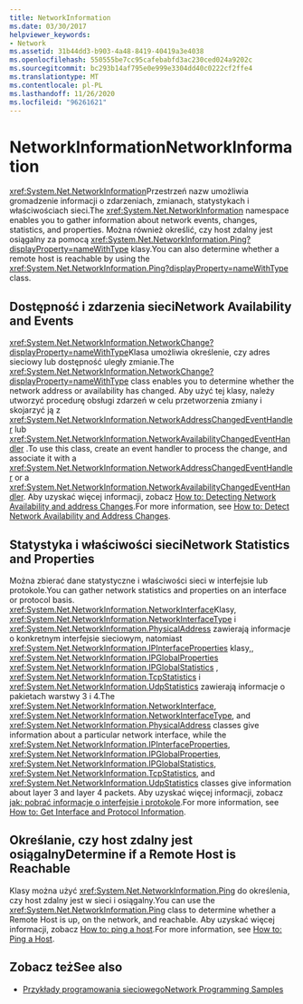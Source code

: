 ```yaml
---
title: NetworkInformation
ms.date: 03/30/2017
helpviewer_keywords:
- Network
ms.assetid: 31b44dd3-b903-4a48-8419-40419a3e4038
ms.openlocfilehash: 550555be7cc95cafebabfd3ac230ced024a9202c
ms.sourcegitcommit: bc293b14af795e0e999e3304dd40c0222cf2ffe4
ms.translationtype: MT
ms.contentlocale: pl-PL
ms.lasthandoff: 11/26/2020
ms.locfileid: "96261621"
---
```

# <a name="networkinformation"></a><span data-ttu-id="3a69c-102">NetworkInformation</span><span class="sxs-lookup"><span data-stu-id="3a69c-102">NetworkInformation</span></span>

<span data-ttu-id="3a69c-103"><xref:System.Net.NetworkInformation>Przestrzeń nazw umożliwia gromadzenie informacji o zdarzeniach, zmianach, statystykach i właściwościach sieci.</span><span class="sxs-lookup"><span data-stu-id="3a69c-103">The <xref:System.Net.NetworkInformation> namespace enables you to gather information about network events, changes, statistics, and properties.</span></span> <span data-ttu-id="3a69c-104">Można również określić, czy host zdalny jest osiągalny za pomocą <xref:System.Net.NetworkInformation.Ping?displayProperty=nameWithType> klasy.</span><span class="sxs-lookup"><span data-stu-id="3a69c-104">You can also determine whether a remote host is reachable by using the <xref:System.Net.NetworkInformation.Ping?displayProperty=nameWithType> class.</span></span>  
  
## <a name="network-availability-and-events"></a><span data-ttu-id="3a69c-105">Dostępność i zdarzenia sieci</span><span class="sxs-lookup"><span data-stu-id="3a69c-105">Network Availability and Events</span></span>  

 <span data-ttu-id="3a69c-106"><xref:System.Net.NetworkInformation.NetworkChange?displayProperty=nameWithType>Klasa umożliwia określenie, czy adres sieciowy lub dostępność uległy zmianie.</span><span class="sxs-lookup"><span data-stu-id="3a69c-106">The <xref:System.Net.NetworkInformation.NetworkChange?displayProperty=nameWithType> class enables you to determine whether the network address or availability has changed.</span></span> <span data-ttu-id="3a69c-107">Aby użyć tej klasy, należy utworzyć procedurę obsługi zdarzeń w celu przetworzenia zmiany i skojarzyć ją z <xref:System.Net.NetworkInformation.NetworkAddressChangedEventHandler> lub <xref:System.Net.NetworkInformation.NetworkAvailabilityChangedEventHandler> .</span><span class="sxs-lookup"><span data-stu-id="3a69c-107">To use this class, create an event handler to process the change, and associate it with a <xref:System.Net.NetworkInformation.NetworkAddressChangedEventHandler> or a <xref:System.Net.NetworkInformation.NetworkAvailabilityChangedEventHandler>.</span></span> <span data-ttu-id="3a69c-108">Aby uzyskać więcej informacji, zobacz [How to: Detecting Network Availability and address Changes](how-to-detect-network-availability-and-address-changes.md).</span><span class="sxs-lookup"><span data-stu-id="3a69c-108">For more information, see [How to: Detect Network Availability and Address Changes](how-to-detect-network-availability-and-address-changes.md).</span></span>  
  
## <a name="network-statistics-and-properties"></a><span data-ttu-id="3a69c-109">Statystyka i właściwości sieci</span><span class="sxs-lookup"><span data-stu-id="3a69c-109">Network Statistics and Properties</span></span>  

 <span data-ttu-id="3a69c-110">Można zbierać dane statystyczne i właściwości sieci w interfejsie lub protokole.</span><span class="sxs-lookup"><span data-stu-id="3a69c-110">You can gather network statistics and properties on an interface or protocol basis.</span></span> <span data-ttu-id="3a69c-111"><xref:System.Net.NetworkInformation.NetworkInterface>Klasy, <xref:System.Net.NetworkInformation.NetworkInterfaceType> i <xref:System.Net.NetworkInformation.PhysicalAddress> zawierają informacje o konkretnym interfejsie sieciowym, natomiast <xref:System.Net.NetworkInformation.IPInterfaceProperties> klasy,, <xref:System.Net.NetworkInformation.IPGlobalProperties> <xref:System.Net.NetworkInformation.IPGlobalStatistics> , <xref:System.Net.NetworkInformation.TcpStatistics> i <xref:System.Net.NetworkInformation.UdpStatistics> zawierają informacje o pakietach warstwy 3 i 4.</span><span class="sxs-lookup"><span data-stu-id="3a69c-111">The <xref:System.Net.NetworkInformation.NetworkInterface>, <xref:System.Net.NetworkInformation.NetworkInterfaceType>, and <xref:System.Net.NetworkInformation.PhysicalAddress> classes give information about a particular network interface, while the <xref:System.Net.NetworkInformation.IPInterfaceProperties>, <xref:System.Net.NetworkInformation.IPGlobalProperties>, <xref:System.Net.NetworkInformation.IPGlobalStatistics>, <xref:System.Net.NetworkInformation.TcpStatistics>, and <xref:System.Net.NetworkInformation.UdpStatistics> classes give information about layer 3 and layer 4 packets.</span></span> <span data-ttu-id="3a69c-112">Aby uzyskać więcej informacji, zobacz [jak: pobrać informacje o interfejsie i protokole](how-to-get-interface-and-protocol-information.md).</span><span class="sxs-lookup"><span data-stu-id="3a69c-112">For more information, see [How to: Get Interface and Protocol Information](how-to-get-interface-and-protocol-information.md).</span></span>  
  
## <a name="determine-if-a-remote-host-is-reachable"></a><span data-ttu-id="3a69c-113">Określanie, czy host zdalny jest osiągalny</span><span class="sxs-lookup"><span data-stu-id="3a69c-113">Determine if a Remote Host is Reachable</span></span>  

 <span data-ttu-id="3a69c-114">Klasy można użyć <xref:System.Net.NetworkInformation.Ping> do określenia, czy host zdalny jest w sieci i osiągalny.</span><span class="sxs-lookup"><span data-stu-id="3a69c-114">You can use the <xref:System.Net.NetworkInformation.Ping> class to determine whether a Remote Host is up, on the network, and reachable.</span></span> <span data-ttu-id="3a69c-115">Aby uzyskać więcej informacji, zobacz [How to: ping a host](how-to-ping-a-host.md).</span><span class="sxs-lookup"><span data-stu-id="3a69c-115">For more information, see [How to: Ping a Host](how-to-ping-a-host.md).</span></span>  
  
## <a name="see-also"></a><span data-ttu-id="3a69c-116">Zobacz też</span><span class="sxs-lookup"><span data-stu-id="3a69c-116">See also</span></span>

- [<span data-ttu-id="3a69c-117">Przykłady programowania sieciowego</span><span class="sxs-lookup"><span data-stu-id="3a69c-117">Network Programming Samples</span></span>](network-programming-samples.md)

<!-- to-do: review sample links
- [Network Information Technology Sample](https://archive.msdn.microsoft.com/nclsamples/Wiki/View.aspx?title=Network%20Information)
- [NetStat Tool Technology Sample](https://archive.msdn.microsoft.com/nclsamples/Wiki/View.aspx?title=NetStat%20Tool)
- [Ping Client Technology Sample](https://archive.msdn.microsoft.com/nclsamples/Wiki/View.aspx?title=Ping%20Client)
-->

